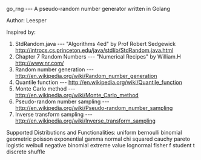 go_rng --- A pseudo-random number generator written in Golang

Author: Leesper

Inspired by:
1. StdRandom.java --- "Algorithms 4ed" by Prof Robert Sedgewick
http://introcs.cs.princeton.edu/java/stdlib/StdRandom.java.html
2. Chapter 7 Random Numbers --- "Numerical Recipes" by William.H http://www.nr.com/
3. Random number generation --- http://en.wikipedia.org/wiki/Random_number_generation
4. Quantile function --- http://en.wikipedia.org/wiki/Quantile_function
5. Monte Carlo method --- http://en.wikipedia.org/wiki/Monte_Carlo_method
6. Pseudo-random number sampling --- http://en.wikipedia.org/wiki/Pseudo-random_number_sampling
7. Inverse transform sampling --- http://en.wikipedia.org/wiki/Inverse_transform_sampling

Supported Distributions and Functionalities:
uniform
bernoulli
binomial
geometric
poisson
exponential
gamma
normal
chi squared
cauchy
pareto
logistic
weibull
negative binomial
extreme value
lognormal
fisher f
student t
discrete
shuffle
